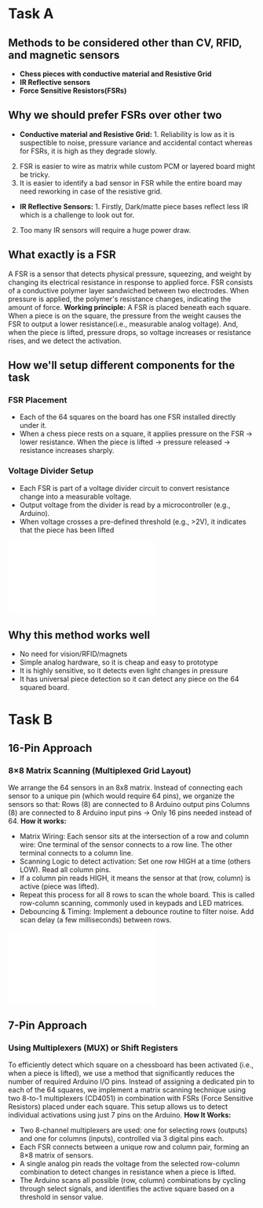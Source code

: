 # Task A

## Methods to be considered other than CV, RFID, and magnetic sensors
- **Chess pieces with conductive material and Resistive Grid** 
- **IR Reflective sensors**
- **Force Sensitive Resistors(FSRs)**

## Why we should prefer FSRs over other two
- **Conductive material and Resistive Grid:** 1. Reliability is low as it is suspectible to noise, pressure variance and accidental contact whereas for FSRs, it is high as they degrade slowly.
 2. FSR is easier to wire as matrix while custom PCM or layered board might be tricky.
 3. It is easier to identify a bad sensor in FSR while the entire board may need reworking in case of the resistive grid.

- **IR Reflective Sensors:** 1. Firstly, Dark/matte piece bases reflect less IR which is a challenge to look out for.
 2. Too many IR sensors will require a huge power draw.

## What exactly is a FSR
A FSR is a sensor that detects physical pressure, squeezing, and weight by changing its electrical resistance in response to applied force.
FSR consists of a conductive polymer layer sandwiched between two electrodes. When pressure is applied, the polymer's resistance changes, indicating the amount of force. 
**Working principle:** A FSR is placed beneath each square. When a piece is on the square, the pressure from the weight causes the FSR to output a lower resistance(i.e., measurable analog voltage). And, when the piece is lifted, pressure drops, so voltage increases or resistance rises, and we detect the activation.

## How we'll setup different components for the task
### FSR Placement
- Each of the 64 squares on the board has one FSR installed directly under it.
- When a chess piece rests on a square, it applies pressure on the FSR → lower resistance. When the piece is lifted → pressure released → resistance increases sharply.
### Voltage Divider Setup
- Each FSR is part of a voltage divider circuit to convert resistance change into a measurable voltage.
- Output voltage from the divider is read by a microcontroller (e.g., Arduino).
- When voltage crosses a pre-defined threshold (e.g., >2V), it indicates that the piece has been lifted

![FSR setup](./tuti-roboclub-image-1.img "FSR setup")

## Why this method works well
- No need for vision/RFID/magnets
- Simple analog hardware, so it is cheap and easy to prototype
- It is highly sensitive, so it detects even light changes in pressure
- It has universal piece detection so it can detect any piece on the 64 squared board.

# Task B

## 16-Pin Approach
### 8×8 Matrix Scanning (Multiplexed Grid Layout)
We arrange the 64 sensors in an 8x8 matrix. Instead of connecting each sensor to a unique pin (which would require 64 pins), we organize the sensors so that:
Rows (8) are connected to 8 Arduino output pins Columns (8) are connected to 8 Arduino input pins → Only 16 pins needed instead of 64.
**How it works:** 
- Matrix Wiring: Each sensor sits at the intersection of a row and column wire:
One terminal of the sensor connects to a row line.
The other terminal connects to a column line.
- Scanning Logic to detect activation:
Set one row HIGH at a time (others LOW). Read all column pins.
- If a column pin reads HIGH, it means the sensor at that (row, column) is active (piece was lifted).
- Repeat this process for all 8 rows to scan the whole board.
This is called row-column scanning, commonly used in keypads and LED matrices.
- Debouncing & Timing: Implement a debounce routine to filter noise. Add scan delay (a few milliseconds) between rows.

![16-Pin Approach](./tuti-roboclub-image-2.img "16-Pin Approach")

## 7-Pin Approach
### Using Multiplexers (MUX) or Shift Registers
To efficiently detect which square on a chessboard has been activated (i.e., when a piece is lifted), we use a method that significantly reduces the number of required Arduino I/O pins. Instead of assigning a dedicated pin to each of the 64 squares, we implement a matrix scanning technique using two 8-to-1 multiplexers (CD4051) in combination with FSRs (Force Sensitive Resistors) placed under each square. This setup allows us to detect individual activations using just 7 pins on the Arduino.
**How It Works:**
- Two 8-channel multiplexers are used: one for selecting rows (outputs) and one for columns (inputs), controlled via 3 digital pins each.
- Each FSR connects between a unique row and column pair, forming an 8×8 matrix of sensors.
- A single analog pin reads the voltage from the selected row-column combination to detect changes in resistance when a piece is lifted.
- The Arduino scans all possible (row, column) combinations by cycling through select signals, and identifies the active square based on a threshold in sensor value.

